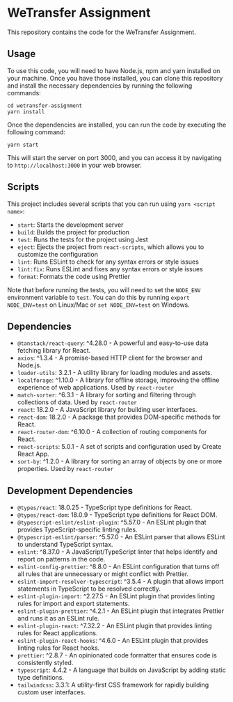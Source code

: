 
# WeTransfer Assignment

This repository contains the code for the WeTransfer Assignment.

## Usage

To use this code, you will need to have Node.js, npm and yarn installed on your machine. Once you have those installed, you can clone this repository and install the necessary dependencies by running the following commands:
 
    cd wetransfer-assignment
    yarn install
Once the dependencies are installed, you can run the code by executing the following command:

    yarn start

This will start the server on port 3000, and you can access it by navigating to `http://localhost:3000` in your web browser.

## Scripts

This project includes several scripts that you can run using `yarn <script name>`:

-   `start`: Starts the development server
-   `build`: Builds the project for production
-   `test`: Runs the tests for the project using Jest
-   `eject`: Ejects the project from `react-scripts`, which allows you to customize the configuration
-   `lint`: Runs ESLint to check for any syntax errors or style issues
-   `lint:fix`: Runs ESLint and fixes any syntax errors or style issues
-   `format`: Formats the code using Prettier

Note that before running the tests, you will need to set the `NODE_ENV` environment variable to `test`. You can do this by running `export NODE_ENV=test` on Linux/Mac or `set NODE_ENV=test` on Windows.


## Dependencies

-   `@tanstack/react-query`: ^4.28.0 - A powerful and easy-to-use data fetching library for React.
-   `axios`: ^1.3.4 - A promise-based HTTP client for the browser and Node.js.
-   `loader-utils`: 3.2.1 - A utility library for loading modules and assets.
-   `localforage`: ^1.10.0 - A library for offline storage, improving the offline experience of web applications. Used by `react-router`
-   `match-sorter`: ^6.3.1 - A library for sorting and filtering through collections of data. Used by `react-router`
-   `react`: 18.2.0 - A JavaScript library for building user interfaces.
-   `react-dom`: 18.2.0 - A package that provides DOM-specific methods for React.
-   `react-router-dom`: ^6.10.0 - A collection of routing components for React.
-   `react-scripts`: 5.0.1 - A set of scripts and configuration used by Create React App.
-   `sort-by`: ^1.2.0 - A library for sorting an array of objects by one or more properties. Used by `react-router`

## Development Dependencies

-   `@types/react`: 18.0.25 - TypeScript type definitions for React.
-   `@types/react-dom`: 18.0.9 - TypeScript type definitions for React DOM.
-   `@typescript-eslint/eslint-plugin`: ^5.57.0 - An ESLint plugin that provides TypeScript-specific linting rules.
-   `@typescript-eslint/parser`: ^5.57.0 - An ESLint parser that allows ESLint to understand TypeScript syntax.
-   `eslint`: ^8.37.0 - A JavaScript/TypeScript linter that helps identify and report on patterns in the code.
-   `eslint-config-prettier`: ^8.8.0 - An ESLint configuration that turns off all rules that are unnecessary or might conflict with Prettier.
-   `eslint-import-resolver-typescript`: ^3.5.4 - A plugin that allows import statements in TypeScript to be resolved correctly.
-   `eslint-plugin-import`: ^2.27.5 - An ESLint plugin that provides linting rules for import and export statements.
-   `eslint-plugin-prettier`: ^4.2.1 - An ESLint plugin that integrates Prettier and runs it as an ESLint rule.
-   `eslint-plugin-react`: ^7.32.2 - An ESLint plugin that provides linting rules for React applications.
-   `eslint-plugin-react-hooks`: ^4.6.0 - An ESLint plugin that provides linting rules for React hooks.
-   `prettier`: ^2.8.7 - An opinionated code formatter that ensures code is consistently styled.
-   `typescript`: 4.4.2 - A language that builds on JavaScript by adding static type definitions.
-    `tailwindcss`: 3.3.1: A utility-first CSS framework for rapidly building custom user interfaces.